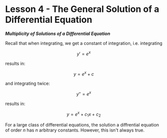 # Lesson 4 - The General Solution of a Differential Equation

***Multiplicity of Solutions of a Differential Equation***

Recall that when integrating, we get a constant of integration, i.e. integrating

$$ y' = e^x $$

results in:

$$ y = e^x + c $$

and integrating twice:

$$ y'' = e^x $$

results in: 

$$ y = e^x + c_1x + c_2 $$

For a large class of differential equations, the solution a diffrential equation of order $n$ has $n$ arbitrary constants. However, this isn't always true.
